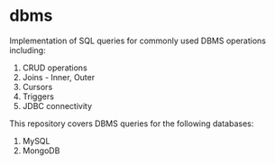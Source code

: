 # dbms

Implementation of SQL queries for commonly used DBMS operations including:
1. CRUD operations
2. Joins - Inner, Outer
3. Cursors
4. Triggers
5. JDBC connectivity

This repository covers DBMS queries for the following databases:
1. MySQL
2. MongoDB
